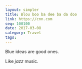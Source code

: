 ```yaml
---
layout: simpler
title: Blou boo ba dee ba da doo
link: https://cnn.com
seq: 100100
date: 2017-03-08
category: Travel
tags:
---
```


Blue ideas are good ones.

Like _jazz_ music.